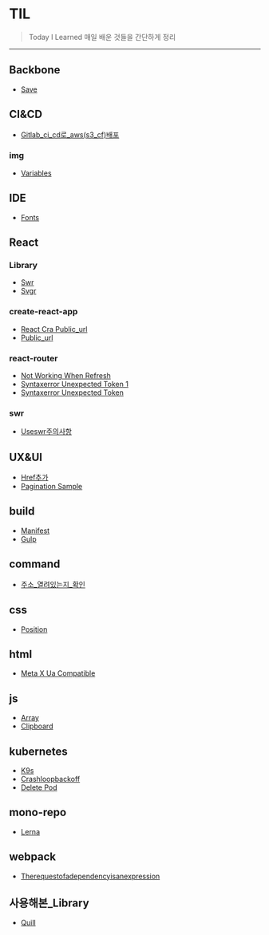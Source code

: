 # TIL
> Today I Learned
매일 배운 것들을 간단하게 정리
---
## Backbone

- [Save](Backbone/save.md)

## CI&CD

- [Gitlab_ci_cd로_aws(s3_cf)배포](CI&CD/gitLab_ci_cd로_aws(s3_cf)배포.md)

### img

- [Variables](img/variables.png)

## IDE

- [Fonts](IDE/fonts.md)

## React


### Library

- [Swr](Library/SWR.md)
- [Svgr](Library/SVGR.md)

### create-react-app

- [React Cra Public_url](create-react-app/react-cra-public_url.png)
- [Public_url](create-react-app/PUBLIC_URL.md)

### react-router

- [Not Working When Refresh](react-router/not-working-when-refresh.md)
- [Syntaxerror Unexpected Token 1](react-router/syntaxerror-unexpected-token-1.png)
- [Syntaxerror Unexpected Token](react-router/syntaxerror-unexpected-token.md)

### swr

- [Useswr주의사항](swr/useSWR주의사항.md)

## UX&UI

- [Href추가](UX&UI/href추가.md)
- [Pagination Sample](UX&UI/pagination-sample.png)

## build

- [Manifest](build/manifest.md)
- [Gulp](build/gulp.md)

## command

- [주소_열려있는지_확인](command/주소_열려있는지_확인.md)

## css

- [Position](css/position.md)

## html

- [Meta X Ua Compatible](html/meta-X-UA-Compatible.md)

## js

- [Array](js/Array.reducer.md)
- [Clipboard](js/Clipboard.md)

## kubernetes

- [K9s](kubernetes/k9s.md)
- [Crashloopbackoff](kubernetes/CrashLoopBackOff.md)
- [Delete Pod](kubernetes/Delete-Pod.md)

## mono-repo

- [Lerna](mono-repo/lerna.md)

## webpack

- [Therequestofadependencyisanexpression](webpack/TheRequestOfADependencyIsAnExpression.md)

## 사용해본_Library

- [Quill](사용해본_Library/quill.md)

